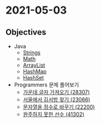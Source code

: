 # 2021-05-03

## Objectives
- Java
    - [Strings](https://www.w3schools.com/java/java_strings.asp)
    - [Math](https://www.w3schools.com/java/java_math.asp)
    - [ArrayList](https://www.w3schools.com/java/java_arraylist.asp)
    - [HashMap](https://www.w3schools.com/java/java_hashmap.asp)
    - [HashSet](https://www.w3schools.com/java/java_hashset.asp)
- Programmers 문제 풀어보기
    - [가운데 글자 가져오기 (28307)](https://programmers.co.kr/learn/courses/30/lessons/12903)
    - [서울에서 김서방 찾기 (23066)](https://programmers.co.kr/learn/courses/30/lessons/12919)
    - [문자열을 정수로 바꾸기 (22200)](https://programmers.co.kr/learn/courses/30/lessons/12925)
    - [완주하지 못한 선수 (41302)](https://programmers.co.kr/learn/courses/30/lessons/42576)